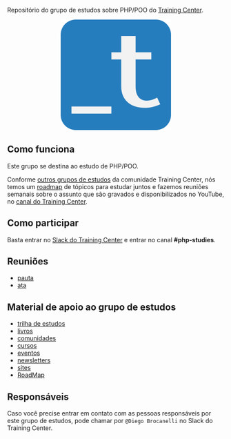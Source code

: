 Repositório do grupo de estudos sobre PHP/POO do [Training Center](https://training-center.github.io).

<p align="center">
  <img src="assets/training-center-logo.svg" alt="Logo do Training Center">
</p>

## Como funciona

Este grupo se destina ao estudo de PHP/POO.

Conforme [outros grupos de estudos](https://github.com/training-center/study-groups) da comunidade Training Center, nós temos um [roadmap](material/roadmap.md) de tópicos para estudar juntos e fazemos reuniões semanais sobre o assunto que são gravados e disponibilizados no YouTube, no [canal do Training Center](https://www.youtube.com/c/TrainingCenterChannel).

## Como participar

Basta entrar no [Slack do Training Center](https://github.com/training-center/slack) e entrar no canal **#php-studies**.

## Reuniões

- [pauta](/material_grupo_estudo/reunioes/pautas)
- [ata](/material_de_apoio/ata)

## Material de apoio ao grupo de estudos

- [trilha de estudos](material_de_apoio/roadmap)
- [livros](/material_de_apoio/livros)
- [comunidades](/material_de_apoio/comunidades)
- [cursos](/material_de_apoio/cursos)
- [eventos](/material_de_apoio/eventos)
- [newsletters](/material_de_apoio/newsletters)
- [sites](/material_de_apoio/livros)
- [RoadMap](/material_de_apoio/roadmap)

## Responsáveis

Caso você precise entrar em contato com as pessoas responsáveis por este grupo de estudos, pode chamar por `@Diego Brocanelli` no Slack do Training Center.

